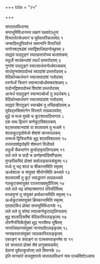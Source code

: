 +++
title = "२५"

+++
   
सप्ततलविधानम्  
सप्तभूमिविधानस्य लक्षणं वक्ष्यतेऽधुना   
विस्तारोत्सेधमानं च पूर्ववत्परिकल्पयेत् १  
जन्मादिस्तूपिपर्यन्तं समानानि विभाजिते   
भागोनषट्षडंशं स्याद्विंशाधिष्ठानोच्छ्रयम् २  
तद्द्वयं पादतुङ्गं स्यात्प्रस्तरोच्चं कलांशकम्   
तदूर्ध्वे सार्धबन्धांशं तदर्धं प्रस्तरोदयम् ३  
गुणांशं पादतुङ्गं स्यात्सार्धभागोर्ध्वमञ्चकम्   
सार्धयुग्मांशपादोच्चं सपादांशं प्रस्तरोदयम् ४  
वेदिकोच्चार्धभागं स्यात्सपादांशं गलोदयम्   
वरणोर्ध्वं त्रिभागं स्यान्मञ्चोर्ध्वमम्बरांशकम् ५  
पादोनद्विशपादोच्चं शिवांशं प्रस्तरोदयम्   
अत्यर्धं पादतुङ्गं स्यान्मञ्चोर्ध्वं तु तदर्धकम् ६  
वेदिकोच्चार्धभागं स्यात्सपादांश गलोदयम्   
तद्द्वयं शिरतुङ्गं स्याच्छेषं तु तच्छिखोदयम् ७  
पूर्ववद्भक्तिमानेन विस्तारे तत्प्रकल्पयेत्   
क्षुद्रे च मध्य मुख्ये च कूटशालादिभागता ८  
एकं वाथ द्विभागं कर्णकूटविशालकम्   
षट्सप्ताष्टनवांशं वा शालायामं तु मध्यमे ९  
शालाकूटद्वयोर्मध्ये शेषांशं चान्तरालकम्   
तन्मध्ये द्वित्रिभागैकं क्षुद्र शालाविशालता १०  
तत्तत्पार्श्वद्वयोर्हारे शेषभागं विधीयते   
तदूर्ध्वे चैकभागेन कुर्यादावृतालिन्दकम् ११  
तले तले च पादौ च कर्णहर्म्यादिमण्डितम्   
पुण्डरीकमिदं प्रोक्तं सर्वालङ्कारसंयुतम् १२  
मध्ये तु भद्र शालं च श्रीकान्तमिति स्मृतम्   
ऊर्ध्वशाला च संयुक्तं श्रीभोगमिति कथ्यते १३  
शालापार्श्वे तु कूटं स्याद्धारणं तत्प्रकथ्यते   
गलकूटसमायुक्तं पञ्जराख्यमुदीरितम् १४  
तले तले भद्र कोष्ठाश्रमागारं परिकीर्तितम्   
मञ्चयुग्मं तु संयुक्तं हर्म्यकान्तमिति स्मृतम् १५  
ऊर्ध्वकूटसमायुक्तं हिमकान्तमिति स्मृतम्   
एतदष्टविधं प्रोक्तं सप्तभूमिविधानके १६  
तले तले तु कोष्ठं स्यात्कर्णकूटाद्यलिन्दकम्   
क्षुद्र शालादिसर्वेषां वेदिकाभिरलङ्कृतम् १७  
तोरणैर्नासिकैर्युक्तं क्षुद्र नास्यैश्च भूषितम्   
नानाधिष्ठानसंयुक्तं नानापादैरलङ्कृतम् १८  
नानाप्रस्तरसंयुक्तं जालकाभिरलङ्कृतम्   
एकाङ्गं च त्रयाङ्गं वा पञ्चसप्ताङ्गमेव वा १९  
एवं सप्ततलं प्रोक्तं शेषं प्रागुक्तवन्नयेत्   
देवानां पूर्ववत्कुर्यात्तए तले विमानके २०  
इति मानसारे वास्तुशास्त्रे सप्ततलविधानं नाम पञ्चविंशोऽध्यायः
